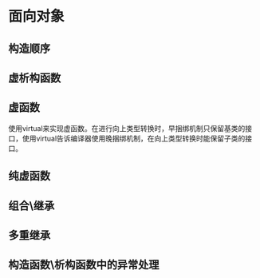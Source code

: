# 面向对象
## 构造顺序
## 虚析构函数
## 虚函数

使用virtual来实现虚函数。在进行向上类型转换时，早捆绑机制只保留基类的接口，使用virtual告诉编译器使用晚捆绑机制，在向上类型转换时能保留子类的接口。

## 纯虚函数
## 组合\继承
## 多重继承
## 构造函数\析构函数中的异常处理


